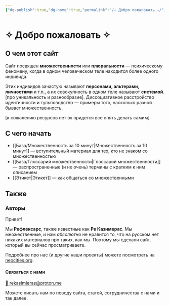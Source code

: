 ```yaml
---
{"dg-publish":true,"dg-home":true,"permalink":"/✧ Добро пожаловать ✧/","tags":["gardenEntry"],"dgPassFrontmatter":true}
---
```



# ✧ Добро пожаловать ✧
## О чем этот сайт
Сайт посвящен **множественности** или **плюральности** — психическому феномену, когда в одном человеческом теле находится более одного индивида.

Этих индивидов зачастую называют **персонами, альтерами, личностями** и т.п., а их совокупность в одном теле называют **системой**. [про уникальность и разнообразие]. Диссоциативное расстройство идентичности и тульповодство — примеры того, насколько разной бывает множественность.

[к сожалению ресурсов нет эх придется все опять делать самим]

## С чего начать
- [[База/Множественность за 10 минут\|Множественность за 10 минут]] — вступительный материал для тех, кто не знаком со множественностью
- [[База/Глоссарий множественности\|Глоссарий множественности]] — распространенные (и не очень) термины с кратким к ним описанием
- [[Этикет\|Этикет]] — как общаться со множественными

## Также
### Авторы
Привет! 

Мы **Рефлексарс**, также известные как **Ре Казимерас**. Мы множественные, и нам *абсолютно* не нравится то, что на русском нет никаких материалов про таких, как мы. Поэтому мы сделали сайт, который вы сейчас просматриваете.

Подробнее про нас (и другие наши проекты) можете посмотреть на [neocities.org](https://reflexars.neocities.org/).
#### Связаться с нами

<a href=“mailto:rekasimieras@proton.me”>💌 rekasimieras@proton.me</a>

Можете писать нам по поводу сайта, статей, сотрудничества с нами и так далее.